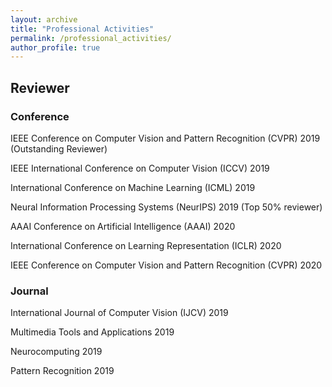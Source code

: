 ```yaml
---
layout: archive
title: "Professional Activities"
permalink: /professional_activities/
author_profile: true
---
```


## Reviewer

### Conference

IEEE Conference on Computer Vision and Pattern Recognition (CVPR) 2019 (Outstanding Reviewer)

IEEE International Conference on Computer Vision (ICCV) 2019

International Conference on Machine Learning (ICML) 2019

Neural Information Processing Systems (NeurIPS) 2019 (Top 50% reviewer)

AAAI Conference on Artificial Intelligence (AAAI) 2020

International Conference on Learning Representation (ICLR) 2020

IEEE Conference on Computer Vision and Pattern Recognition (CVPR) 2020

### Journal

International Journal of Computer Vision (IJCV) 2019

Multimedia Tools and Applications 2019

Neurocomputing 2019

Pattern Recognition 2019
